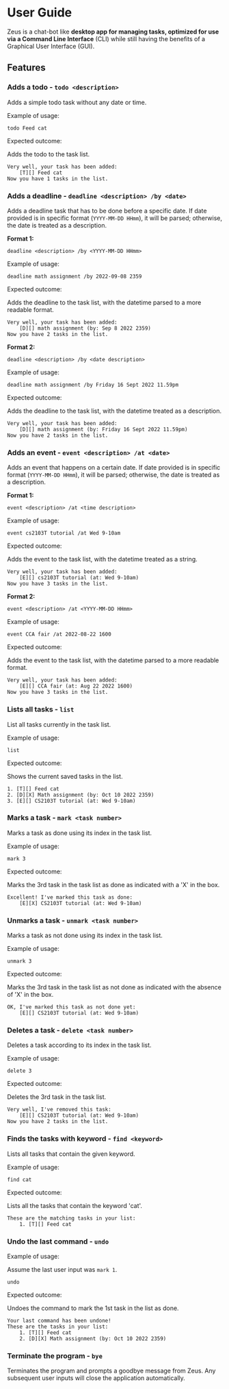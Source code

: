 # User Guide
Zeus is a chat-bot like **desktop app for managing tasks, optimized for use via a Command Line Interface** (CLI) 
while still having the benefits of a Graphical User Interface (GUI). 
## Features 
### Adds a todo - `todo <description>`
Adds a simple todo task without any date or time.

Example of usage: 

`todo Feed cat`

Expected outcome:

Adds the todo to the task list.

```
Very well, your task has been added:
    [T][] Feed cat 
Now you have 1 tasks in the list.
```

### Adds a deadline - `deadline <description> /by <date>`

Adds a deadline task that has to be done before a specific date. 
If date provided is in specific format (`YYYY-MM-DD HHmm`), it will be parsed;
otherwise, the date is treated as a  description.

**Format 1:**

`deadline <description> /by <YYYY-MM-DD HHmm>`

Example of usage:

`deadline math assignment /by 2022-09-08 2359`

Expected outcome:

Adds the deadline to the task list, with the datetime parsed to a more readable format.

```
Very well, your task has been added:
    [D][] math assignment (by: Sep 8 2022 2359) 
Now you have 2 tasks in the list.
```

**Format 2:** 

`deadline <description> /by <date description>`

Example of usage:

`deadline math assignment /by Friday 16 Sept 2022 11.59pm`

Expected outcome:

Adds the deadline to the task list, with the datetime treated 
as a description.
```
Very well, your task has been added:
    [D][] math assignment (by: Friday 16 Sept 2022 11.59pm) 
Now you have 2 tasks in the list.
```

### Adds an event - `event <description> /at <date>`

Adds an event that happens on a certain date. 
If date provided is in specific format (`YYYY-MM-DD HHmm`), it will be parsed;
otherwise, the date is treated as a description.

**Format 1:** 

`event <description> /at <time description>` 

Example of usage: 

`event cs2103T tutorial /at Wed 9-10am`

Expected outcome:

Adds the event to the task list, with the datetime treated as a string.

```
Very well, your task has been added:
    [E][] cs2103T tutorial (at: Wed 9-10am) 
Now you have 3 tasks in the list.
```

**Format 2:** 

`event <description> /at <YYYY-MM-DD HHmm>`

Example of usage: 

`event CCA fair /at 2022-08-22 1600`

Expected outcome:

Adds the event to the task list, with the datetime parsed to a more readable format.

```
Very well, your task has been added:
    [E][] CCA fair (at: Aug 22 2022 1600) 
Now you have 3 tasks in the list.
```

### Lists all tasks - `list`

List all tasks currently in the task list.

Example of usage:

`list`

Expected outcome:

Shows the current saved tasks in the list.

```
1. [T][] Feed cat
2. [D][X] Math assignment (by: Oct 10 2022 2359)
3. [E][] CS2103T tutorial (at: Wed 9-10am)
```

### Marks a task - `mark <task number>`

Marks a task as done using its index in the task list. 

Example of usage:

`mark 3`

Expected outcome:

Marks the 3rd task in the task list as done 
as indicated with a 'X' in the box.

```
Excellent! I've marked this task as done:
    [E][X] CS2103T tutorial (at: Wed 9-10am)
```

### Unmarks a task - `unmark <task number>`

Marks a task as not done using its index in the task list.

Example of usage:

`unmark 3`

Expected outcome:

Marks the 3rd task in the task list as not done
as indicated with the absence of 'X' in the box.

```
OK, I've marked this task as not done yet:
    [E][] CS2103T tutorial (at: Wed 9-10am)
```

### Deletes a task - `delete <task number>`

Deletes a task according to its index in the task list.

Example of usage:

`delete 3`

Expected outcome:

Deletes the 3rd task in the task list.

```
Very well, I've removed this task:
    [E][] CS2103T tutorial (at: Wed 9-10am)
Now you have 2 tasks in the list.
```

### Finds the tasks with keyword - `find <keyword>`

Lists all tasks that contain the given keyword.

Example of usage:

`find cat`

Expected outcome:

Lists all the tasks that contain the keyword 'cat'.
```
These are the matching tasks in your list:
    1. [T][] Feed cat
```
### Undo the last command - `undo`

Example of usage:

Assume the last user input was `mark 1`.

`undo`

Expected outcome:

Undoes the command to mark the 1st task in the list as done.

```
Your last command has been undone!
These are the tasks in your list:
    1. [T][] Feed cat
    2. [D][X] Math assignment (by: Oct 10 2022 2359)
```

### Terminate the program - `bye`

Terminates the program and prompts a goodbye message from Zeus.
Any subsequent user inputs will close the application automatically.
